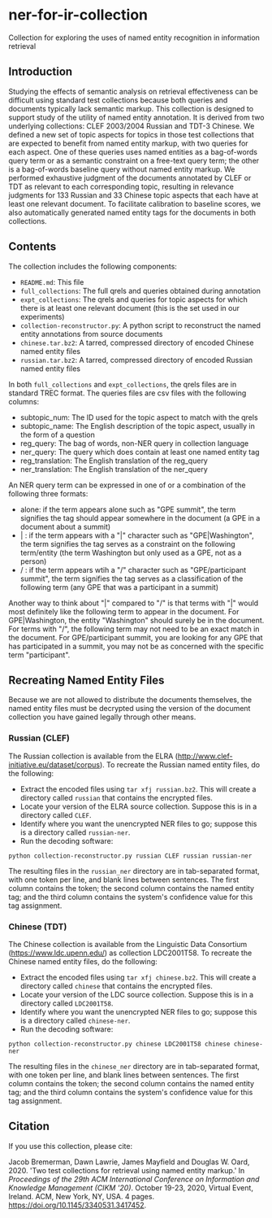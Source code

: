 # ner-for-ir-collection
Collection for exploring the uses of named entity recognition in information retrieval

## Introduction

Studying the effects of semantic analysis on retrieval effectiveness can be difficult using standard test collections because both queries and documents typically lack semantic markup. This collection is designed to support study of the utility of named entity annotation. It is derived from two underlying collections: CLEF 2003/2004 Russian and TDT-3 Chinese.  We defined a new set of topic aspects for topics in those test collections that are expected to benefit from named entity markup, with two queries for each aspect.  One of these queries uses named entities as a bag-of-words query term or as a semantic constraint on a free-text query term; the other is a bag-of-words baseline query without named entity markup. We performed exhaustive judgment of the documents annotated by CLEF or TDT as relevant to each corresponding topic, resulting in relevance judgments for 133 Russian and 33 Chinese topic aspects that each have at least one relevant document. To facilitate calibration to baseline scores, we also automatically generated named entity tags for the documents in both collections.

## Contents

The collection includes the following components:

* ```README.md```: This file
* ```full_collections```: The full qrels and queries obtained during annotation
* ```expt_collections```: The qrels and queries for topic aspects for which there is at least one relevant document (this is the set used in our experiments)
* ```collection-reconstructor.py```: A python script to reconstruct the named entity annotations from source documents
* ```chinese.tar.bz2```: A tarred, compressed directory of encoded Chinese named entity files
* ```russian.tar.bz2```: A tarred, compressed directory of encoded Russian named entity files

In both ```full_collections``` and ```expt_collections```, the qrels files are in standard TREC format. The queries files are csv files with the following columns:

* subtopic_num: The ID used for the topic aspect to match with the qrels
* subtopic_name: The English description of the topic aspect, usually in the form of a question
* reg_query: The bag of words, non-NER query in collection language
* ner_query: The query which does contain at least one named entity tag
* reg_translation: The English translation of the reg_query
* ner_translation: The English translation of the ner_query

An NER query term can be expressed in one of or a combination of the following three formats:

* alone: if the term appears alone such as "GPE summit", the term signifies the tag should appear somewhere in the document (a GPE in a document about a summit)
* | : if the term appears with a "|" character such as "GPE|Washington", the term signifies the tag serves as a constraint on the following term/entity (the term Washington but only used as a GPE, not as a person)
* / : if the term appears wtih a "/" character such as "GPE/participant summit", the term signifies the tag serves as a classification of the following term (any GPE that was a participant in a summit)

Another way to think about "|" compared to "/" is that terms with "|" would most definitely like the following term to appear in the document.  For GPE|Washington, the entity "Washington" should surely be in the document.  For terms with "/", the following term may not need to be an exact match in the document.  For GPE/participant summit, you are looking for any GPE that has participated in a summit, you may not be as concerned with the specific term "participant".

## Recreating Named Entity Files

Because we are not allowed to distribute the documents themselves, the named entity files must be decrypted using the version of the document collection you have gained legally through other means. 

### Russian (CLEF)

The Russian collection is available from the ELRA (http://www.clef-initiative.eu/dataset/corpus). To recreate the Russian named entity files, do the following:

* Extract the encoded files using ```tar xfj russian.bz2```. This will create a directory called ```russian``` that contains the encrypted files.
* Locate your version of the ELRA source collection. Suppose this is in a directory called ```CLEF```.
* Identify where you want the unencrypted NER files to go; suppose this is a directory called ```russian-ner```.
* Run the decoding software:

```
python collection-reconstructor.py russian CLEF russian russian-ner
```
The resulting files in the ```russian_ner``` directory are in tab-separated format, with one token per line, and blank lines between sentences. The first column contains the token; the second column contains the named entity tag; and the third column contains the system's confidence value for this tag assignment.

### Chinese (TDT)

The Chinese collection is available from the Linguistic Data Consortium (https://www.ldc.upenn.edu/) as collection LDC2001T58. To recreate the Chinese named entity files, do the following:

* Extract the encoded files using ```tar xfj chinese.bz2```. This will create a directory called ```chinese``` that contains the encrypted files.
* Locate your version of the LDC source collection. Suppose this is in a directory called ```LDC2001T58```.
* Identify where you want the unencrypted NER files to go; suppose this is a directory called ```chinese-ner```.
* Run the decoding software:

```
python collection-reconstructor.py chinese LDC2001T58 chinese chinese-ner
```
The resulting files in the ```chinese_ner``` directory are in tab-separated format, with one token per line, and blank lines between sentences. The first column contains the token; the second column contains the named entity tag; and the third column contains the system's confidence value for this tag assignment.


## Citation

If you use this collection, please cite:

Jacob Bremerman, Dawn Lawrie, James Mayfield and Douglas W. Oard, 2020. 'Two test collections for retrieval using named entity markup.' In *Proceedings of the 29th ACM International Conference on Information and Knowledge Management (CIKM '20)*. October 19-23, 2020, Virtual Event, Ireland. ACM, New York, NY, USA. 4 pages. <https://doi.org/10.1145/3340531.3417452>.
